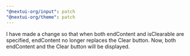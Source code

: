 ```yaml
---
"@nextui-org/input": patch
"@nextui-org/theme": patch
---
```


I have made a change so that when both endContent and isClearable are specified, endContent no longer replaces the Clear button. Now, both endContent and the Clear button will be displayed.
